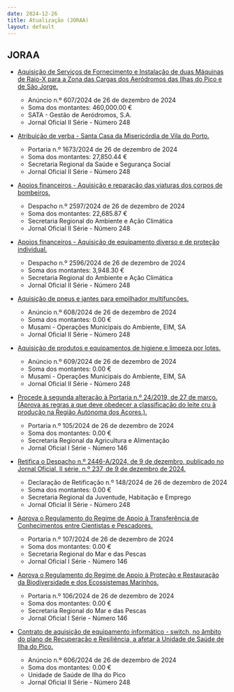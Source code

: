 ```yaml
---
date: 2024-12-26
title: Atualização (JORAA)
layout: default
---
```

## JORAA

* [Aquisição de Serviços de Fornecimento e Instalação de duas Máquinas de Raio-X para a Zona das Cargas dos Aeródromos das Ilhas do Pico e de São Jorge.](https://jo.azores.gov.pt/#/ato/d84e3f71-62dc-45ea-a94b-1e8183e45577)
  * Anúncio n.º 607/2024 de 26 de dezembro de 2024
  * Soma dos montantes: 460,000.00 €
  * SATA - Gestão de Aeródromos, S.A.
  * Jornal Oficial II Série - Número 248

* [Atribuição de verba - Santa Casa da Misericórdia de Vila do Porto.](https://jo.azores.gov.pt/#/ato/41baf23e-f3fb-4efb-b2c2-2180c3050369)
  * Portaria n.º 1673/2024 de 26 de dezembro de 2024
  * Soma dos montantes: 27,850.44 €
  * Secretaria Regional da Saúde e Segurança Social
  * Jornal Oficial II Série - Número 248

* [Apoios financeiros - Aquisição e reparação das viaturas dos corpos de bombeiros.](https://jo.azores.gov.pt/#/ato/6a59589c-4a2c-4d1b-92d4-27126cd0ebb2)
  * Despacho n.º 2597/2024 de 26 de dezembro de 2024
  * Soma dos montantes: 22,685.87 €
  * Secretaria Regional do Ambiente e Ação Climática
  * Jornal Oficial II Série - Número 248

* [Apoios financeiros - Aquisição de equipamento diverso e de proteção individual.](https://jo.azores.gov.pt/#/ato/509d69e2-f6d2-481b-b1d2-9cbd086f2b11)
  * Despacho n.º 2596/2024 de 26 de dezembro de 2024
  * Soma dos montantes: 3,948.30 €
  * Secretaria Regional do Ambiente e Ação Climática
  * Jornal Oficial II Série - Número 248

* [Aquisição de pneus e jantes para empilhador multifunções.](https://jo.azores.gov.pt/#/ato/a5a8ed2b-973a-4163-bbcc-1c3549c20b8b)
  * Anúncio n.º 608/2024 de 26 de dezembro de 2024
  * Soma dos montantes: 0.00 €
  * Musami - Operações Municipais do Ambiente, EIM, SA
  * Jornal Oficial II Série - Número 248

* [Aquisição de produtos e equipamentos de higiene e limpeza por lotes.](https://jo.azores.gov.pt/#/ato/c2640abd-015c-4879-8491-be79bd2f52af)
  * Anúncio n.º 609/2024 de 26 de dezembro de 2024
  * Soma dos montantes: 0.00 €
  * Musami - Operações Municipais do Ambiente, EIM, SA
  * Jornal Oficial II Série - Número 248

* [Procede à segunda alteração à Portaria n.º 24/2019, de 27 de março.(Aprova as regras a que deve obedecer a classificação do leite cru à produção na Região Autónoma dos Açores.).](https://jo.azores.gov.pt/#/ato/d7a3396b-ac36-478a-88a2-0b8c5898f65f)
  * Portaria n.º 105/2024 de 26 de dezembro de 2024
  * Soma dos montantes: 0.00 €
  * Secretaria Regional da Agricultura e Alimentação
  * Jornal Oficial I Série - Número 146

* [Retifica o Despacho n.º 2446-A/2024, de 9 de dezembro, publicado no Jornal Oficial, II série, n.º 237, de 9 de dezembro de 2024.](https://jo.azores.gov.pt/#/ato/52ba6ca3-c44d-402d-a29c-131aaf2ec72a)
  * Declaração de Retificação n.º 148/2024 de 26 de dezembro de 2024
  * Soma dos montantes: 0.00 €
  * Secretaria Regional da Juventude, Habitação e Emprego
  * Jornal Oficial II Série - Número 248

* [Aprova o Regulamento do Regime de Apoio à Transferência de Conhecimentos entre Cientistas e Pescadores.](https://jo.azores.gov.pt/#/ato/70ac3071-de6f-4f77-98d7-4117e63de749)
  * Portaria n.º 107/2024 de 26 de dezembro de 2024
  * Soma dos montantes: 0.00 €
  * Secretaria Regional do Mar e das Pescas
  * Jornal Oficial I Série - Número 146

* [Aprova o Regulamento do Regime de Apoio à Proteção e Restauração da Biodiversidade e dos Ecossistemas Marinhos.](https://jo.azores.gov.pt/#/ato/02d66b91-b622-44df-9b55-567c70cf5a98)
  * Portaria n.º 106/2024 de 26 de dezembro de 2024
  * Soma dos montantes: 0.00 €
  * Secretaria Regional do Mar e das Pescas
  * Jornal Oficial I Série - Número 146

* [Contrato de aquisição de equipamento informático - switch, no âmbito do plano de Recuperação e Resiliência, a afetar à Unidade de Saúde de Ilha do Pico.](https://jo.azores.gov.pt/#/ato/8eef67f8-f654-41ba-ac60-b363d82e2b3a)
  * Anúncio n.º 606/2024 de 26 de dezembro de 2024
  * Soma dos montantes: 0.00 €
  * Unidade de Saúde de Ilha do Pico 
  * Jornal Oficial II Série - Número 248
